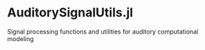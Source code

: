 # AuditorySignalUtils.jl
Signal processing functions and utilities for auditory computational modeling
